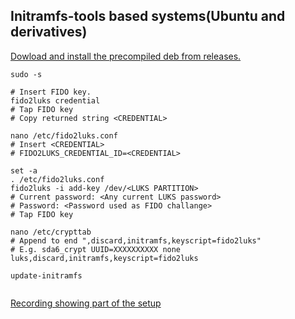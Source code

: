 ## Initramfs-tools based systems(Ubuntu and derivatives)

[Dowload and install the precompiled deb from releases.](https://github.com/shimunn/fido2luks/releases)

```
sudo -s

# Insert FIDO key.
fido2luks credential
# Tap FIDO key
# Copy returned string <CREDENTIAL>

nano /etc/fido2luks.conf
# Insert <CREDENTIAL> 
# FIDO2LUKS_CREDENTIAL_ID=<CREDENTIAL> 

set -a
. /etc/fido2luks.conf
fido2luks -i add-key /dev/<LUKS PARTITION>
# Current password: <Any current LUKS password>
# Password: <Password used as FIDO challange>
# Tap FIDO key

nano /etc/crypttab
# Append to end ",discard,initramfs,keyscript=fido2luks"
# E.g. sda6_crypt UUID=XXXXXXXXXX none luks,discard,initramfs,keyscript=fido2luks

update-initramfs


```

[Recording showing part of the setup](https://shimun.net/fido2luks/setup.svg)
